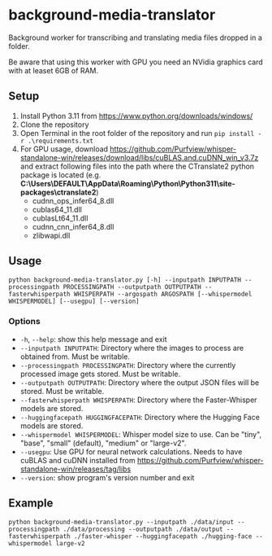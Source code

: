 # background-media-translator

Background worker for transcribing and translating media files dropped in a folder.

Be aware that using this worker with GPU you need an NVidia graphics card with at leaset 6GB of RAM.

## Setup

1. Install Python 3.11 from https://www.python.org/downloads/windows/
1. Clone the repository
1. Open Terminal in the root folder of the repository and run `pip install -r .\requirements.txt`
1. For GPU usage, download https://github.com/Purfview/whisper-standalone-win/releases/download/libs/cuBLAS.and.cuDNN_win_v3.7z and extract following files into the path where the CTranslate2 python package is located (e.g. **C:\Users\DEFAULT\AppData\Roaming\Python\Python311\site-packages\ctranslate2**)
    - cudnn_ops_infer64_8.dll
    - cublas64_11.dll
    - cublasLt64_11.dll
    - cudnn_cnn_infer64_8.dll
    - zlibwapi.dll

## Usage

```
python background-media-translator.py [-h] --inputpath INPUTPATH --processingpath PROCESSINGPATH --outputpath OUTPUTPATH --fasterwhisperpath WHISPERPATH --argospath ARGOSPATH [--whispermodel WHISPERMODEL] [--usegpu] [--version]
```

### Options
- `-h`, `--help`: show this help message and exit
- `--inputpath INPUTPATH`: Directory where the images to process are obtained from. Must be writable.
- `--processingpath PROCESSINGPATH`: Directory where the currently processed image gets stored. Must be writable.
- `--outputpath OUTPUTPATH`: Directory where the output JSON files will be stored. Must be writable.
- `--fasterwhisperpath WHISPERPATH`: Directory where the Faster-Whisper models are stored.
- `--huggingfacepath HUGGINGFACEPATH`: Directory where the Hugging Face models are stored.
- `--whispermodel WHISPERMODEL`: Whisper model size to use. Can be "tiny", "base", "small" (default), "medium" or "large-v2".
- `--usegpu`: Use GPU for neural network calculations. Needs to have cuBLAS and cuDNN installed from https://github.com/Purfview/whisper-standalone-win/releases/tag/libs
- `--version`: show program's version number and exit

## Example

```
python background-media-translator.py --inputpath ./data/input --processingpath ./data/processing --outputpath ./data/output --fasterwhisperpath ./faster-whisper --huggingfacepath ./hugging-face --whispermodel large-v2
```
